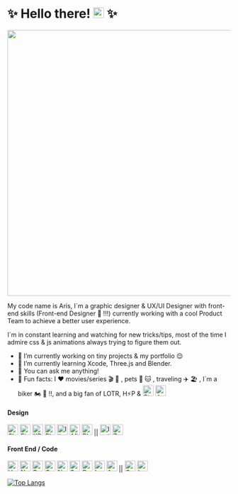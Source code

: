 # ✨ Hello there! <a href="#"><img src="https://emojis.slackmojis.com/emojis/images/1511368775/3217/bluelightsaber.png?1511368775" width="24px"/></a> ✨

<p align="center">
  <a href="#"><img width="600" src="https://media.giphy.com/media/3oKIPi0sqqBWi5IR68/giphy.gif"></a>
</p>

My code name is Aris, I´m a graphic designer & UX/UI Designer with front-end skills (Front-end Designer 🤩 !!!) currently working with a cool Product Team to achieve a better user experience.

I´m in constant learning and watching for new tricks/tips, most of the time I admire css & js animations always trying to figure them out.

* 🔭  I’m currently working on tiny projects & my portfolio 😌
* 🌱  I’m currently learning Xcode, Three.js and Blender.
* 💬  You can ask me anything!
* 💫  Fun facts: I  ♥️  movies/series  🎬 🍿  , pets  🐶 🐱 , traveling ✈️ 🏖  , I´m a biker 🏍  🖤  !!, and a big fan of LOTR, H⚡️P &
<a href="#"><img src="https://emojis.slackmojis.com/emojis/images/1482947228/1532/lightsaber.png?1482947228" width="24px" title="Star Wars"/></a> <a href="#"><img src="https://emojis.slackmojis.com/emojis/images/1538730887/4767/jediorder.png?1538730887" width="24px" title="Jedi Order"/></a>


<h4 align="left">Design</h4>

<p><a href="#"><img src="https://emojis.slackmojis.com/emojis/images/1536830766/4651/sketch.png?1536830766" width="24px" title="Sketch"/></a>
<a href="#"><img src="https://emojis.slackmojis.com/emojis/images/1585055723/8322/figma.png?1585055723" width="24px" title="Figma"/></a>
<a href="#"><img src="https://emojis.slackmojis.com/emojis/images/1476034534/1242/adobe_xd.png?1476034534" width="24px" title="XD"/></a>
<a href="#"><img src="https://emojis.slackmojis.com/emojis/images/1450464730/190/photoshop.png?1450464730" width="24px" title="Photoshop"/></a>
<a href="#"><img src="https://emojis.slackmojis.com/emojis/images/1450464717/189/illustrator.png?1450464717" width="24px" title="Illustrator"/></a>
<a href="#"><img src="https://upload.wikimedia.org/wikipedia/commons/c/cb/Adobe_After_Effects_CC_icon.svg" width="24px" title="After Effects"/></a>
<a href="#"><img src="https://emojis.slackmojis.com/emojis/images/1505443669/2917/blender3d.png?1505443669" width="24px" title="Blender"/></a>
||
<a href="#"><img src="https://emojis.slackmojis.com/emojis/images/1476027910/1230/invision.png?1476027910" width="24px" title="Invision"/></a>
<a href="#"><img src="https://emojis.slackmojis.com/emojis/images/1501021340/502/zeplin.png?1501021340" width="24px" title="Zeplin"/></a></p>

<h4 align="left">Front End / Code </h4>
<p><a href="#"><img src="https://emojis.slackmojis.com/emojis/images/1483052921/1537/vue.png?1483052921" width="24px" title="Vue"/></a>
<a href="#"><img src="https://emojis.slackmojis.com/emojis/images/1565274653/6097/nuxt.png?1565274653" width="24px" title="Nuxt.js"/></a>
<a href="#"><img src="https://emojis.slackmojis.com/emojis/images/1473950148/1161/react.png?1473950148" width="24px" title="React"/></a>
<a href="#"><img src="https://emojis.slackmojis.com/emojis/images/1507172902/2986/gatsby.png?1507172902" width="24px" title="Gatsby,js"/></a>
<a href="#"><img src="https://emojis.slackmojis.com/emojis/images/1538063700/4730/nextjs.jpeg?1538063700" width="24px" title="Next.js"/></a>
<a href="#"><img src="https://emojis.slackmojis.com/emojis/images/1470342476/703/sass.png?1470342476" width="24px" title="Sass/Scss"/></a>
<a href="#"><img src="https://upload.wikimedia.org/wikipedia/commons/b/b2/Bootstrap_logo.svg" width="24px" title="Boostrap"/></a>
<a href="#"><img src="https://emojis.slackmojis.com/emojis/images/1536564516/4640/laravel.png?1536564516" width="24px" title="Laravel"/></a>
<a href="#"><img src="https://emojis.slackmojis.com/emojis/images/1620759626/38068/angular.png?1620759626" width="24px" title="Angular"/></a>
||
<a href="#"><img src="https://greensock.com/uploads/monthly_2018_06/favicon.ico.4811a987b377f271db584b422f58e5a7.ico" width="24px" title="Greeen Sock"/></a>
<a href="#"><img src="https://lottiefiles.com/favicons/favicon-32x32.png" width="24px" title="Lottie"/></a></p>


[![Top Langs](https://github-readme-stats.vercel.app/api/top-langs/?username=arisbi&theme=tokyonight&layout=compact)](https://github.com/arisbi/github-readme-stats)
